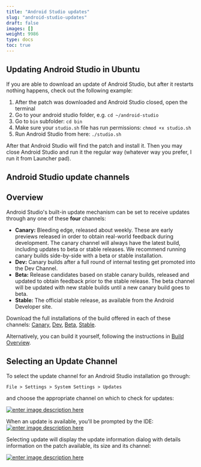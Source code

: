 ```yaml
---
title: "Android Studio updates"
slug: "android-studio-updates"
draft: false
images: []
weight: 9986
type: docs
toc: true
---
```


## Updating Android Studio in Ubuntu
If you are able to download an update of Android Studio, but after it restarts nothing happens, check out the following example:

1. After the patch was downloaded and Android Studio closed, open the terminal
2. Go to your android studio folder, e.g.
`cd ~/android-studio `
3. Go to `bin` subfolder: 
`cd bin`
4. Make sure your `studio.sh` file has run permissions: 
`chmod +x studio.sh`
5. Run Android Studio from here: `./studio.sh`

After that Android Studio will find the patch and install it. Then you may close Android Studio and run it the regular way (whatever way you prefer, I run it from Launcher pad). 

## Android Studio update channels
Overview
-----

Android Studio's built-in update mechanism can be set to receive updates through any one of these **four** channels: 
 - **Canary:** Bleeding edge, released about weekly. These are early previews released in order to obtain real-world feedback during development. The canary channel will always have the latest build, including updates to beta or stable releases. We recommend running canary builds side-by-side with a beta or stable installation.
- **Dev:** Canary builds after a full round of internal testing get promoted into the Dev Channel.
 - **Beta:** Release candidates based on stable canary builds, released and updated to obtain feedback prior to the stable release. The beta channel will be updated with new stable builds until a new canary build goes to beta. 
 - **Stable:** The official stable release, as available from the Android Developer site.
 
Download the full installations of the build offered in each of these channels: [Canary](http://tools.android.com/download/studio/canary), [Dev](http://tools.android.com/download/studio/dev), [Beta](http://tools.android.com/download/studio/beta), [Stable](http://tools.android.com/download/studio/stable).

Alternatively, you can build it yourself, following the instructions in [Build Overview](http://tools.android.com/build). 

Selecting an Update Channel
------

To select the update channel for an Android Studio installation go through:

 `File > Settings > System Settings > Updates` 

 and choose the appropriate channel on which to check for updates:

[![enter image description here][1]][1]

When an update is available, you'll be prompted by the IDE:
[![enter image description here][2]][2]

Selecting update will display the update information dialog with details information on the patch available, its size and its channel:

[![enter image description here][3]][3]


  [1]:http://tools.android.com/_/rsrc/1461863556747/download/studio/UpdateChannelSettings.png?height=175&width=400
  [2]: http://i.stack.imgur.com/svk07.png?height=179&width=400
  [3]: http://tools.android.com/_/rsrc/1461863594004/download/studio/NewUpdateDetail.png?height=179&width=400

